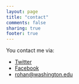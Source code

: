 ```yaml
---
layout: page
title: "contact"
comments: false
sharing: true
footer: true
---
```


You contact me via:

* [Twitter](http://twitter.com/rohansingh)
* [Facebook](http://facebook.com/rohanrsingh)
* [rohan@washington.edu](mailto:rohan@washington.edu)
